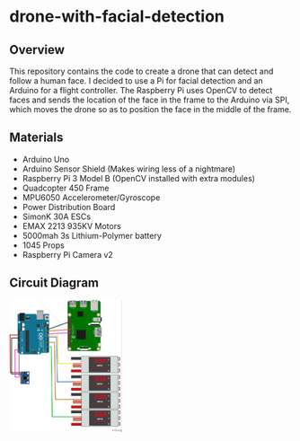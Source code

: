# drone-with-facial-detection

## Overview

This repository contains the code to create a drone that can detect and follow a human face. I decided to use a Pi for facial detection and an Arduino for a flight controller. The Raspberry Pi uses OpenCV to detect faces and sends the location of the face in the frame to the Arduino via SPI, which moves the drone so as to position the face in the middle of the frame.

## Materials

- Arduino Uno
- Arduino Sensor Shield (Makes wiring less of a nightmare)
- Raspberry Pi 3 Model B (OpenCV installed with extra modules)
- Quadcopter 450 Frame
- MPU6050 Accelerometer/Gyroscope
- Power Distribution Board
- SimonK 30A ESCs
- EMAX 2213 935KV Motors
- 5000mah 3s Lithium-Polymer battery
- 1045 Props
- Raspberry Pi Camera v2

## Circuit Diagram
<img src="images/QuadCopterCircuit_bb.jpg" width="200px" style="  align:center;" />
